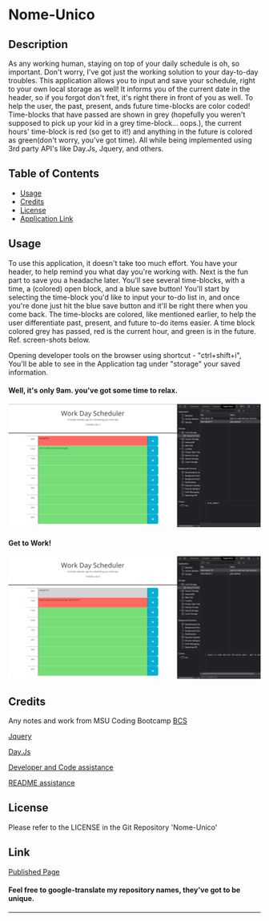 # Nome-Unico

## Description

As any working human, staying on top of your daily schedule is oh, so important.  Don't worry, I've got just the working solution to your day-to-day troubles.  This application allows you to input and save your schedule, right to your own local storage as well!  It informs you of the current date in the header, so if you forgot don't fret, it's right there in front of you as well.  To help the user, the past, present, ands future time-blocks are color coded!  Time-blocks that have passed are shown in grey (hopefully you weren't supposed to pick up your kid in a grey time-block... oops.), the current hours' time-block is red (so get to it!) and anything in the future is colored as green(don't worry, you've got time). All while being implemented using 3rd party API's like Day.Js, Jquery, and others.


## Table of Contents

- [Usage](#usage)
- [Credits](#credits)
- [License](#license)
- [Application Link](#link)


## Usage

To use this application, it doesn't take too much effort.  You have your header, to help remind you what day you're working with.  Next is the fun part to save you a headache later.  You'll see several time-blocks, with a time, a (colored) open block, and a blue save button!  You'll start by selecting the time-block you'd like to input your to-do list in, and once you're done just hit the blue save button and it'll be right there when you come back.  The time-blocks are colored, like mentioned earlier, to help the user differentiate past, present, and future to-do items easier.  A time block colored grey has passed, red is the current hour, and green is in the future. Ref. screen-shots below.

Opening developer tools on the browser using shortcut - "ctrl+shift+i", You'll be able to see in the Application tag under "storage" your saved information.


#### Well, it's only 9am. you've got some time to relax.

<img src="Assets\9amSS.png" alt="work day schedule with 9am current time" />

#### Get to Work!

<img src="Assets\10amSS.png" alt="work day schedule with 10am current time" />


## Credits

Any notes and work from MSU Coding Bootcamp [BCS](https://courses.bootcampspot.com/)

[Jquery](https://api.jquery.com/)

[Day.Js](https://day.js.org/)

[Developer and Code assistance](https://developer.mozilla.org/en-US/)

[README assistance](https://coding-boot-camp.github.io/full-stack/github/professional-readme-guide.com/)





## License

Please refer to the LICENSE in the Git Repository 'Nome-Unico'


## Link
[Published Page](https://darlingdc2.github.io/Nome-unico/)

#### Feel free to google-translate my repository names, they've got to be unique.
---
